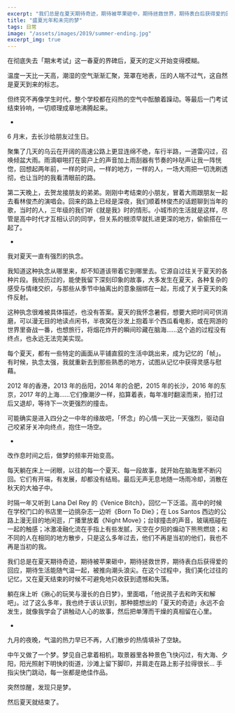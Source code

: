 ```yaml
---
excerpt: "我们总是在夏天期待奇迹，期待被苹果砸中，期待拯救世界，期待表白后获得爱的回应，期待生活能随气温一起，被推向潮头浪尖。在这个过程中，我们美化过往的记忆，又在夏天结束的时候不可避免地只收获到遗憾和失落。"
title: "盛夏光年和未完的梦"
tags: 日常
image: "/assets/images/2019/summer-ending.jpg"
excerpt_img: true
---
```


在彻底失去「期末考试」这一春夏的界碑后，夏天的定义开始变得模糊。

温度一天比一天高，潮湿的空气渐渐汇聚，笼罩在地表，压的人喘不过气，这自然是夏天到来的标志。

但终究不再像学生时代，整个学校都在闷热的空气中酝酿着躁动。等最后一门考试结束铃响，一切顺理成章地沸腾起来。

-

6 月末，去长沙给朋友过生日。

聚集了几天的乌云在开阔的高速公路上更显连绵不绝，车行半路，一道雷闪过，召唤倾盆大雨。雨滴噼啪打在窗户上的声音加上雨刮器有节奏的咔哒声让我一阵恍惚，回想起两年前，一样的时间，一样的地方，一样的人，一场大雨把一切洗刷透彻，也让当时的我看清眼前的路。

第二天晚上，去贺龙接朋友的弟弟。刚刚中考结束的小朋友，冒着大雨跟朋友一起去看林俊杰的演唱会。回来的路上已经是深夜，我们顺着林俊杰的话题聊到当年的歌，当时的人，三年级的我们听《就是我》时的情形。小城市的生活就是这样，尽管是高中时代才互相认识的同学，但关系的根须早就扎进更深的地方，偷偷搭在一起了。

-

我对夏天一直有强烈的执念。

我知道这种执念从哪里来，却不知道该带着它到哪里去。它源自过往关于夏天的各种片段。我经历过的，能使我留下深刻印象的故事，大多发生在夏天，各种复杂的感受与情绪交织，与那些从季节中抽离出的意象捆绑在一起，形成了关于夏天的条件反射。

这种执念很难被具体描述，也没有答案。夏天的我怀念暑假，想要大把时间可供消磨，可以漫无目的地读点闲书，半夜窝在沙发上抱着半个西瓜看电影，或在网游的世界里奋战一番，也想旅行，将烟花炸开的瞬间珍藏在脑海……这个追的过程没有终点，也永远无法完美实现。

每个夏天，都有一些特定的画面从平铺直叙的生活中跳出来，成为记忆的「帧」。有时候，执念太强，我就重新去到那些熟悉的地方，试图从记忆中获得灵感与慰藉。

2012 年的香港，2013 年的岳阳，2014 年的合肥，2015 年的长沙，2016 年的东京，2017 年的上海……它们像潮汐一样，掐算着表，每年准时翻滚而来，拍打过后又退却，等待下一次更强烈的撞击。

可能确实是进入四分之一中年的缘故吧，「怀念」的心情一天比一天强烈，驱动自己咬紧牙关冲向终点，抱住一场空。

-

改作息时间之后，做梦的频率开始变高。

每天躺在床上一闭眼，以往的每一个夏天、每一段故事，就开始在脑海里不断闪回。它们有开端，有发展，却都没有结局。最后无声无息地随一场雨冷却，消散在秋天的大袖子中。

时隔一年又听到 Lana Del Rey 的《Venice Bitch》，回忆一下泛滥。高中的时候在学校门口的书店里一边挑杂志一边听《Born To Die》；在 Los Santos 西边的公路上漫无目的地闲逛，广播里放着《Night Move》；台球撞击的声音，玻璃瓶碰在一起的触感；冰激凌融化流在手指上有些发腻，天空在夕阳的煽动下熊熊燃烧；和不同的人在相同的地方散步，只是这么多年过去，他们不再是当初的他们，我也不再是当初的我。

我们总是在夏天期待奇迹，期待被苹果砸中，期待拯救世界，期待表白后获得爱的回应，期待生活能随气温一起，被推向潮头浪尖。在这个过程中，我们美化过往的记忆，又在夏天结束的时候不可避免地只收获到遗憾和失落。

躺在床上听《揪心的玩笑与漫长的白日梦》，里面唱，「他说孩子去和昨天和解吧」。过了这么多年，我也终于该认识到，那种臆想出的「夏天的奇迹」永远不会发生，就像我学会了讲触动人心的故事，然后把单薄而干燥的真相留在心里。

-

九月的夜晚，气温的热力早已不再，人们散步的热情填补了空缺。

中午又做了一个梦。梦见自己拿着相机，取景器里各种景色飞快闪过，有大海、夕阳，阳光照射下明快的街道，沙滩上留下脚印，并肩走在路上影子拉得很长… 手指尖快门跳动，每一张都是绝佳作品。

突然惊醒，发现只是梦。

然后夏天就结束了。
